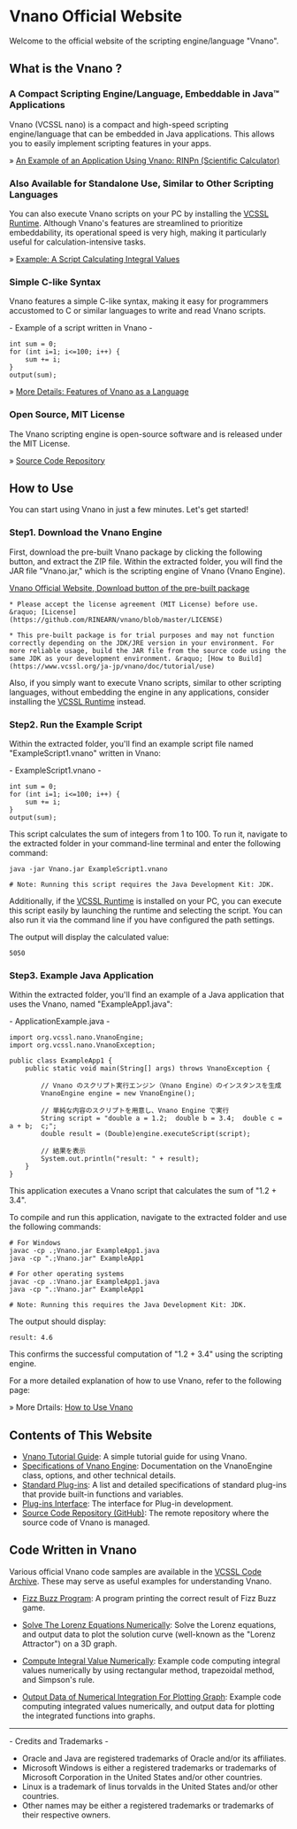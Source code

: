# Vnano Official Website

Welcome to the official website of the scripting engine/language "Vnano".


## What is the Vnano ?

### A Compact Scripting Engine/Language, Embeddable in Java&trade; Applications

Vnano (VCSSL nano) is a compact and high-speed scripting engine/language that can be embedded in Java applications. This allows you to easily implement scripting features in your apps.

&raquo; [An Example of an Application Using Vnano: RINPn (Scientific Calculator)](https://www.rinearn.com/en-us/rinpn/)

### Also Available for Standalone Use, Similar to Other Scripting Languages

You can also execute Vnano scripts on your PC by installing the [VCSSL Runtime](https://www.vcssl.org/en-us/download/).
Although Vnano's features are streamlined to prioritize embeddability, its operational speed is very high, making it particularly useful for calculation-intensive tasks.

&raquo; [Example: A Script Calculating Integral Values](https://www.vcssl.org/en-us/code/archive/0001/7800-vnano-integral-output/)

### Simple C-like Syntax

Vnano features a simple C-like syntax, making it easy for programmers accustomed to C or similar languages to write and read Vnano scripts.

\- Example of a script written in Vnano -

    int sum = 0;
    for (int i=1; i<=100; i++) {
        sum += i;
    }
    output(sum);

&raquo; [More Details: Features of Vnano as a Language](https://www.vcssl.org/en-us/vnano/doc/tutorial/language)

### Open Source, MIT License

The Vnano scripting engine is open-source software and is released under the MIT License.

&raquo; [Source Code Repository](https://github.com/RINEARN/vnano)


## How to Use

You can start using Vnano in just a few minutes. Let's get started!

### Step1. Download the Vnano Engine

First, download the pre-built Vnano package by clicking the following button, and extract the ZIP file. Within the extracted folder, you will find the JAR file "Vnano.jar," which is the scripting engine of Vnano (Vnano Engine).

[Vnano Official Website, Download button of the pre-built package](https://www.vcssl.org/en-us/vnano/)

    * Please accept the license agreement (MIT License) before use. &raquo; [License](https://github.com/RINEARN/vnano/blob/master/LICENSE)

    * This pre-built package is for trial purposes and may not function correctly depending on the JDK/JRE version in your environment. For more reliable usage, build the JAR file from the source code using the same JDK as your development environment. &raquo; [How to Build](https://www.vcssl.org/ja-jp/vnano/doc/tutorial/use)

Also, if you simply want to execute Vnano scripts, similar to other scripting languages, without embedding the engine in any applications, consider installing the [VCSSL Runtime](https://www.vcssl.org/en-us/download/) instead.


### Step2. Run the Example Script

Within the extracted folder, you'll find an example script file named "ExampleScript1.vnano" written in Vnano:

\- ExampleScript1.vnano -

    int sum = 0;
    for (int i=1; i<=100; i++) {
        sum += i;
    }
    output(sum);

This script calculates the sum of integers from 1 to 100. To run it, navigate to the extracted folder in your command-line terminal and enter the following command:

    java -jar Vnano.jar ExampleScript1.vnano

    # Note: Running this script requires the Java Development Kit: JDK.

Additionally, if the [VCSSL Runtime](https://www.vcssl.org/en-us/download/) is installed on your PC, you can execute this script easily by launching the runtime and selecting the script. You can also run it via the command line if you have configured the path settings.

The output will display the calculated value:

    5050


### Step3. Example Java Application

Within the extracted folder, you'll find an example of a Java application that uses the Vnano, named "ExampleApp1.java":

\- ApplicationExample.java -

    import org.vcssl.nano.VnanoEngine;
    import org.vcssl.nano.VnanoException;

    public class ExampleApp1 {
        public static void main(String[] args) throws VnanoException {

            // Vnano のスクリプト実行エンジン（Vnano Engine）のインスタンスを生成
            VnanoEngine engine = new VnanoEngine();

            // 単純な内容のスクリプトを用意し、Vnano Engine で実行
            String script = "double a = 1.2;  double b = 3.4;  double c = a + b;  c;";
            double result = (Double)engine.executeScript(script);

            // 結果を表示
            System.out.println("result: " + result);
        }
    }

This application executes a Vnano script that calculates the sum of "1.2 + 3.4".

To compile and run this application, navigate to the extracted folder and use the following commands:

    # For Windows
    javac -cp .;Vnano.jar ExampleApp1.java
    java -cp ".;Vnano.jar" ExampleApp1

    # For other operating systems
    javac -cp .:Vnano.jar ExampleApp1.java
    java -cp ".:Vnano.jar" ExampleApp1

    # Note: Running this requires the Java Development Kit: JDK.

The output should display:

    result: 4.6

This confirms the successful computation of "1.2 + 3.4" using the scripting engine.

For a more detailed explanation of how to use Vnano, refer to the following page:

&raquo; More Drtails: [How to Use Vnano](https://www.vcssl.org/ja-jp/vnano/doc/tutorial/)


## Contents of This Website

* [Vnano Tutorial Guide](https://www.vcssl.org/en-us/vnano/doc/tutorial/): A simple tutorial guide for using Vnano.
* [Specifications of Vnano Engine](https://www.vcssl.org/en-us/vnano/spec/): Documentation on the VnanoEngine class, options, and other technical details.
* [Standard Plug-ins](https://www.vcssl.org/en-us/vnano/plugin/): A list and detailed specifications of standard plug-ins that provide built-in functions and variables.
* [Plug-ins Interface](https://www.vcssl.org/ja-jp/doc/connect/): 
The interface for Plug-in development.
* [Source Code Repository (GitHub)](https://github.com/RINEARN/vnano): The remote repository where the source code of Vnano is managed.


## Code Written in Vnano

Various official Vnano code samples are available in the [VCSSL Code Archive](https://www.vcssl.org/en-us/code/). These may serve as useful examples for understanding Vnano.

* [Fizz Buzz Program](https://www.vcssl.org/en-us/code/archive/0002/0100-vnano-fizz-buzz/): A program printing the correct result of Fizz Buzz game.

* [Solve The Lorenz Equations Numerically](https://www.vcssl.org/en-us/code/archive/0001/8000-vnano-lorenz-attractor/): Solve the Lorenz equations, and output data to plot the solution curve (well-known as the "Lorenz Attractor") on a 3D graph.

* [Compute Integral Value Numerically](https://www.vcssl.org/en-us/code/archive/0001/7800-vnano-integral-output/): Example code computing integral values numerically by using rectangular method, trapezoidal method, and Simpson's rule.

* [Output Data of Numerical Integration For Plotting Graph](https://www.vcssl.org/en-us/code/archive/0001/7900-vnano-integral-for-plot-graph/): Example code computing integrated values numerically, and output data for plotting the integrated functions into graphs.


---

\- Credits and Trademarks -

* Oracle and Java are registered trademarks of Oracle and/or its affiliates.
* Microsoft Windows is either a registered trademarks or trademarks of Microsoft Corporation in the United States and/or other countries.
* Linux is a trademark of linus torvalds in the United States and/or other countries.
* Other names may be either a registered trademarks or trademarks of their respective owners.

